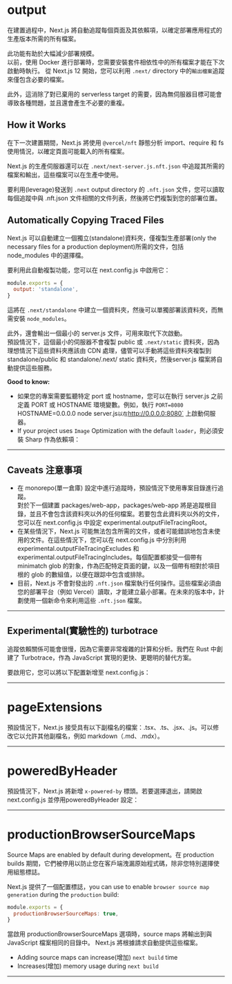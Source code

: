 # output
在建置過程中，Next.js 將自動追蹤每個頁面及其依賴項，以確定部署應用程式的生產版本所需的所有檔案。

此功能有助於大幅減少部署規模。   
以前，使用 Docker 進行部署時，您需要安裝套件相依性中的所有檔案才能在下次啟動時執行。
從 Next.js 12 開始，您可以利用 `.next/` directory 中的`輸出檔案`追蹤來僅包含必要的檔案。

此外，這消除了對已棄用的 serverless target 的需要，因為無伺服器目標可能會導致各種問題，並且還會產生不必要的重複。

## How it Works
在下一次建置期間，Next.js 將使用 `@vercel/nft` 靜態分析 import、require 和 fs 使用情況，以確定頁面可能載入的所有檔案。

Next.js 的生產伺服器還可以在 `.next/next-server.js.nft.json` 中追蹤其所需的檔案和輸出，這些檔案可以在生產中使用。

要利用(leverage)發送到 `.next` output directory 的 `.nft.json` 文件，您可以讀取每個追蹤中與 .nft.json 文件相關的文件列表，然後將它們複製到您的部署位置。

## Automatically Copying Traced Files
Next.js 可以自動建立一個獨立(standalone)資料夾，僅複製生產部署(only the necessary files for a production deployment)所需的文件，包括 node_modules 中的選擇檔。

要利用此自動複製功能，您可以在 next.config.js 中啟用它：

```js
module.exports = {
  output: 'standalone',
}
```
這將在 `.next/standalone` 中建立一個資料夾，然後可以單獨部署該資料夾，而無需安裝 `node_modules`。

此外，還會輸出一個最小的 server.js 文件，可用來取代下次啟動。   
預設情況下，這個最小的伺服器不會複製 public 或 `.next/static` 資料夾，因為理想情況下這些資料夾應該由 CDN 處理，儘管可以手動將這些資料夾複製到 standalone/public 和 standalone/.next/ static 資料夾，然後server.js 檔案將自動提供這些服務。

**Good to know:**
- 如果您的專案需要監聽特定 port 或 hostname，您可以在執行 server.js 之前定義 PORT 或 HOSTNAME 環境變數。例如，執行 `PORT=8080` HOSTNAME=0.0.0.0 node server.js` 以在 `http://0.0.0.0:8080` 上啟動伺服器。
- If your project uses `Image` Optimization with the default `loader`，則必須安裝 Sharp 作為依賴項：

---

## Caveats 注意事項
- 在 monorepo(單一倉庫) 設定中進行追蹤時，預設情況下使用專案目錄進行追蹤。   
對於下一個建置 packages/web-app，packages/web-app 將是追蹤根目錄，並且不會包含該資料夾以外的任何檔案。若要包含此資料夾以外的文件，您可以在 next.config.js 中設定 experimental.outputFileTracingRoot。
- 在某些情況下，Next.js 可能無法包含所需的文件，或者可能錯誤地包含未使用的文件。在這些情況下，您可以在 next.config.js 中分別利用 experimental.outputFileTracingExcludes 和experimental.outputFileTracingIncludes。每個配置都接受一個帶有 minimatch glob 的對象，作為匹配特定頁面的鍵，以及一個帶有相對於項目根的 glob 的數組值，以便在跟踪中包含或排除。
- 目前，Next.js 不會對發出的 `.nft.json` 檔案執行任何操作。這些檔案必須由您的部署平台（例如 Vercel）讀取，才能建立最小部署。在未來的版本中，計劃使用一個新命令來利用這些 `.nft.json` 檔案。

---

## Experimental(實驗性的) turbotrace
追蹤依賴關係可能會很慢，因為它需要非常複雜的計算和分析。我們在 Rust 中創建了 Turbotrace，作為 JavaScript 實現的更快、更聰明的替代方案。

要啟用它，您可以將以下配置新增至 next.config.js：

---

# pageExtensions

預設情況下，Next.js 接受具有以下副檔名的檔案：.tsx、.ts、.jsx、.js。可以修改它以允許其他副檔名，例如 markdown（.md、.mdx）。

---

# poweredByHeader
預設情況下，Next.js 將新增 `x-powered-by` 標頭。若要選擇退出，請開啟 next.config.js 並停用poweredByHeader 設定：

---

# productionBrowserSourceMaps
Source Maps are enabled by default during development。在 production builds 期間，它們被停用以防止您在客戶端洩漏原始程式碼，除非您特別選擇使用組態標誌。

Next.js 提供了一個配置標誌，you can use to enable `browser source map generation` during the `production` build:

```js
module.exports = {
  productionBrowserSourceMaps: true,
}
```
當啟用 productionBrowserSourceMaps 選項時，source maps 將輸出到與 JavaScript 檔案相同的目錄中。 Next.js 將根據請求自動提供這些檔案。
- Adding source maps can increase(增加) `next build` time
- Increases(增加) memory usage during `next build`

---





















